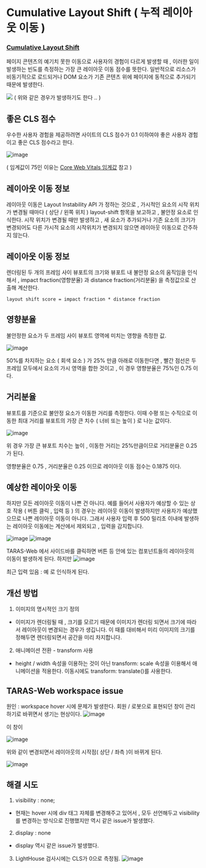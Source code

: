 # Cumulative Layout Shift ( 누적 레이아웃 이동 )

### [Cumulative Layout Shift](https://web.dev/i18n/ko/cls/)

페이지 콘텐츠의 예기치 못한 이동으로 사용자의 경험이 다르게 발생할 때 , 이러한 일이 발생하는 빈도를 측정하는 가장 큰 레이아웃 이동 점수를 뜻한다. 일반적으로 리소스가 비동기적으로 로드되거나 DOM 요소가 기존 콘텐츠 위에 페이지에 동적으로 추가되기 때문에 발생한다.

<img src="https://miro.medium.com/max/1200/1*iVHCJ-URstRvnVtjkPOWmQ.gif" />
( 위와 같은 경우가 발생하기도 한다 .. )

## 좋은 CLS 점수

우수한 사용자 경험을 제공하려면 사이트의 CLS 점수가 0.1 이하여야 좋은 사용자 경험이고 좋은 CLS 점수라고 한다. 

![image](https://user-images.githubusercontent.com/103919553/171110872-17f7415c-f138-4322-a3b7-baf33baed8d1.png)
 
( 임계값이 75인 이유는 [Core Web Vitals 임계값](https://web.dev/defining-core-web-vitals-thresholds/) 참고 )

## 레이아웃 이동 정보

레이아웃 이동은 Layout Instability API 가 정하는 것으로 , 가시적인 요소의 시작 위치가 변경될 때마다 ( 상단 / 왼쪽 위치 ) layout-shift 항목을 보고하고 , 불안정 요소로 인식한다.
시작 위치가 변경될 때만 발생하고 , 새 요소가 추가되거나 기존 요소의 크기가 변경되어도 다른 가시적 요소의 시작위치가 변경되지 않으면 레이아웃 이동으로 간주하지 않는다.

## 레이아웃 이동 정보

렌더링된 두 개의 프레임 사이 뷰포트의 크기와 뷰포트 내 불안정 요소의 움직임을 인식해서 , impact fraction(영향분율) 과 distance fraction(거리분율) 을 측정값으로 산출해 계산한다.

```layout shift score = impact fraction * distance fraction```

## 영향분율

불안정한 요소가 두 프레임 사이 뷰포트 영역에 미치는 영향을 측정한 값.

![image](https://user-images.githubusercontent.com/103919553/171112127-83245ddd-97a4-423c-a9e5-60090c975e85.png)

50%를 차지하는 요소 ( 회색 요소 ) 가 25% 만큼 아래로 이동한다면 , 빨간 점선은 두 프레임 모두에서 요소의 가시 영역을 합한 것이고 , 이 경우 영향분율은 75%인 0.75 이다.

## 거리분율

뷰포트를 기준으로 불안정 요소가 이동한 거리를 측정한다. 이때 수평 또는 수직으로 이동한 최대 거리를 뷰포트의 가장 큰 치수 ( 너비 또는 높이 ) 로 나눈 값이다.

![image](https://user-images.githubusercontent.com/103919553/171113392-2e85bb17-a2d2-4997-bb7e-0905de63063e.png)

위 경우 가장 큰 뷰포트 치수는 높이 , 이동한 거리는 25%만큼이므로 거리분율은 0.25가 된다.

영향분율은 0.75 , 거리분율은 0.25 이므로 레이아웃 이동 점수는 0.1875 이다.

## 예상한 레이아웃 이동

하지만 모든 레이아웃 이동이 나쁜 건 아니다. 예를 들어서 사용자가 예상할 수 있는 상호 작용 ( 버튼 클릭 , 입력 등 ) 의 경우는 레이아웃 이동이 발생하지만 사용자가 예상했으므로 나쁜 레이아웃 이동이 아니다. 그래서 사용자 입력 후 500 밀리초 이내에 발생하는 레이아웃 이동에는 계산에서 제외되고 , 입력을 감지합니다.

![image](https://user-images.githubusercontent.com/103919553/171124479-cba55dad-9b6c-4847-90af-bfbe3565f272.png)
![image](https://user-images.githubusercontent.com/103919553/171124522-668a73df-06af-49ae-ac9c-d4b4e0200efa.png)

TARAS-Web 에서 사이드바를 클릭하면 버튼 등 안에 있는 컴포넌트들의 레이아웃의 이동이 발생하게 된다. 하지만 
![image](https://user-images.githubusercontent.com/103919553/171124713-99318f54-fd3f-4732-92a3-7659ffd15b45.png)

최근 입력 있음 : 예 로 인식하게 된다.

## 개선 방법

1. 이미지의 명시적인 크기 정의
* 이미지가 렌더링될 때 , 크기를 모르기 때문에 이미지가 렌더링 되면서 크기에 따라서 레이아웃이 변경되는 경우가 생깁니다. 이 때를 대비해서 미리 이미지의 크기를 정해두면 렌더링되면서 공간을 미리 차지합니다.

2. 애니메이션 전환 - transform 사용
* height / width 속성을 이용하는 것이 아닌 transform: scale 속성을 이용해서 애니메이션을 적용한다. 이동시에도 transform: translate()를 사용한다.

## TARAS-Web workspace issue

원인 : workspace hover 시에 문제가 발생한다. 회원 / 로봇으로 표현되던 창이 관리하기로 바뀌면서 생기는 현상이다.
![image](https://user-images.githubusercontent.com/103919553/171123110-4d5fb69a-17a9-4804-a78d-3de0194b6564.png)

이 창이

![image](https://user-images.githubusercontent.com/103919553/171123174-99d5b1af-f93e-40d5-90a7-01e9ea8293df.png)

위와 같이 변경되면서 레이아웃의 시작점( 상단 / 좌측 )이 바뀌게 된다. 

![image](https://user-images.githubusercontent.com/103919553/171128914-9f96ee8a-1805-44cb-b149-5e325a8965ea.png)

## 해결 시도

1. visibility : none;
* 현재는 hover 시에 div 태그 자체를 변경해주고 있어서 , 모두 선언해두고 visibility 를 변경하는 방식으로 진행했지만 역시 같은 issue가 발생했다.

2. display : none
* display 역시 같은 issue가 발생했다.

3. LightHouse 검사시에는 CLS가 0으로 측정됨.
![image](https://user-images.githubusercontent.com/103919553/171130937-ecdc86d8-8b68-4149-80ca-53a2ac9013c2.png)

